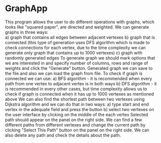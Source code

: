 # GraphApp
This program allows the user to do different operations with graphs, which looks like "squared paper", are directed and weighted. We can generate graphs in three ways:  
a) graph that contains all edges between adjacent vertexes
b) graph that is connected (this type of generation uses DFS algorithm which is made to check connections for each vertex, due to the time complexity we can generate only graph that contains up to 1000 vertexes)
c) graph with randomly generated edges
To generate graph we should mark options that we are interested in and specify number of columns, rows and range of weights and click the "Generate" button.
Generated graph we can save to the file and also we can load the graph from file.
To check if graph is connected we can use:
a) BFS algorithm - it is recommended when every path from one vertex to adjacent vertex is in both ways
b) DFS algorithm - it is recommended in every other cases, but time complexity allows us to check if graph is connected when it has up to 1000 vertexes as mentioned above
We can also find the shortest path between two vertexes using Dijkstra algorithm and we can do that in two ways:
a) type start and end vertex in the adequate field and press the button
b) select two vertexes on the user interface by clicking on the middle of the each vertex
Selected path should appear on the panel on the right side. We can find a few different paths from different vertexes and change the current path by clicking "Select This Path" button on the panel on the right side. We can also delete any path and check the details about the path.

